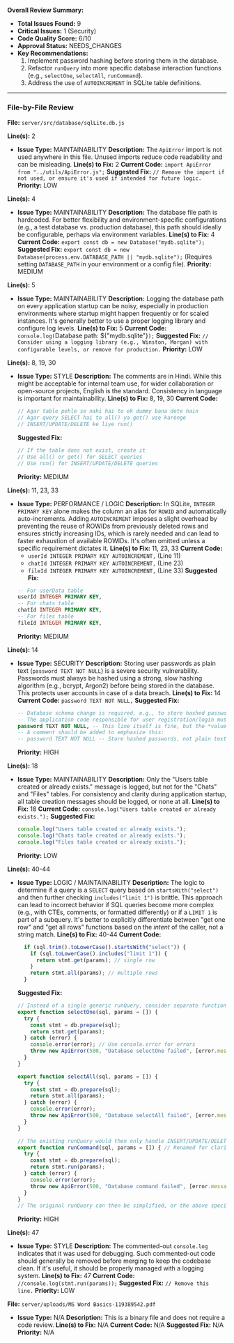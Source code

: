 **Overall Review Summary:**
- **Total Issues Found:** 9
- **Critical Issues:** 1 (Security)
- **Code Quality Score:** 6/10
- **Approval Status:** NEEDS_CHANGES
- **Key Recommendations:**
    1.  Implement password hashing before storing them in the database.
    2.  Refactor `runQuery` into more specific database interaction functions (e.g., `selectOne`, `selectAll`, `runCommand`).
    3.  Address the use of `AUTOINCREMENT` in SQLite table definitions.

---

### File-by-File Review

**File:** `server/src/database/sqlLite.db.js`

**Line(s):** 2
- **Issue Type:** MAINTAINABILITY
  **Description:** The `ApiError` import is not used anywhere in this file. Unused imports reduce code readability and can be misleading.
  **Line(s) to Fix:** 2
  **Current Code:** `import ApiError from "../utils/ApiError.js";`
  **Suggested Fix:** `// Remove the import if not used, or ensure it's used if intended for future logic.`
  **Priority:** LOW

**Line(s):** 4
- **Issue Type:** MAINTAINABILITY
  **Description:** The database file path is hardcoded. For better flexibility and environment-specific configurations (e.g., a test database vs. production database), this path should ideally be configurable, perhaps via environment variables.
  **Line(s) to Fix:** 4
  **Current Code:** `export const db = new Database("mydb.sqlite");`
  **Suggested Fix:** `export const db = new Database(process.env.DATABASE_PATH || "mydb.sqlite");` (Requires setting `DATABASE_PATH` in your environment or a config file).
  **Priority:** MEDIUM

**Line(s):** 5
- **Issue Type:** MAINTAINABILITY
  **Description:** Logging the database path on every application startup can be noisy, especially in production environments where startup might happen frequently or for scaled instances. It's generally better to use a proper logging library and configure log levels.
  **Line(s) to Fix:** 5
  **Current Code:** `console.log(`Database path: ${"mydb.sqlite"}`);`
  **Suggested Fix:** `// Consider using a logging library (e.g., Winston, Morgan) with configurable levels, or remove for production.`
  **Priority:** LOW

**Line(s):** 8, 19, 30
- **Issue Type:** STYLE
  **Description:** The comments are in Hindi. While this might be acceptable for internal team use, for wider collaboration or open-source projects, English is the standard. Consistency in language is important for maintainability.
  **Line(s) to Fix:** 8, 19, 30
  **Current Code:**
  ```javascript
  // Agar table pehle se nahi hai to ek dummy bana dete hain
  // Agar query SELECT hai to all() ya get() use karenge
  // INSERT/UPDATE/DELETE ke liye run()
  ```
  **Suggested Fix:**
  ```javascript
  // If the table does not exist, create it
  // Use all() or get() for SELECT queries
  // Use run() for INSERT/UPDATE/DELETE queries
  ```
  **Priority:** MEDIUM

**Line(s):** 11, 23, 33
- **Issue Type:** PERFORMANCE / LOGIC
  **Description:** In SQLite, `INTEGER PRIMARY KEY` alone makes the column an alias for `ROWID` and automatically auto-increments. Adding `AUTOINCREMENT` imposes a slight overhead by preventing the reuse of ROWIDs from previously deleted rows and ensures strictly increasing IDs, which is rarely needed and can lead to faster exhaustion of available ROWIDs. It's often omitted unless a specific requirement dictates it.
  **Line(s) to Fix:** 11, 23, 33
  **Current Code:**
  - `userId INTEGER PRIMARY KEY AUTOINCREMENT,` (Line 11)
  - `chatId INTEGER PRIMARY KEY AUTOINCREMENT,` (Line 23)
  - `fileId INTEGER PRIMARY KEY AUTOINCREMENT,` (Line 33)
  **Suggested Fix:**
  ```sql
  -- For userData table
  userId INTEGER PRIMARY KEY,
  -- For chats table
  chatId INTEGER PRIMARY KEY,
  -- For files table
  fileId INTEGER PRIMARY KEY,
  ```
  **Priority:** MEDIUM

**Line(s):** 14
- **Issue Type:** SECURITY
  **Description:** Storing user passwords as plain text (`password TEXT NOT NULL`) is a severe security vulnerability. Passwords must always be hashed using a strong, slow hashing algorithm (e.g., bcrypt, Argon2) before being stored in the database. This protects user accounts in case of a data breach.
  **Line(s) to Fix:** 14
  **Current Code:** `password TEXT NOT NULL,`
  **Suggested Fix:**
  ```sql
  -- Database schema change is required, e.g., to store hashed passwords.
  -- The application code responsible for user registration/login must implement hashing.
  password TEXT NOT NULL, -- This line itself is fine, but the *value* stored must be a hash.
  -- A comment should be added to emphasize this:
  -- password TEXT NOT NULL -- Store hashed passwords, not plain text!
  ```
  **Priority:** HIGH

**Line(s):** 18
- **Issue Type:** MAINTAINABILITY
  **Description:** Only the "Users table created or already exists." message is logged, but not for the "Chats" and "Files" tables. For consistency and clarity during application startup, all table creation messages should be logged, or none at all.
  **Line(s) to Fix:** 18
  **Current Code:** `console.log("Users table created or already exists.");`
  **Suggested Fix:**
  ```javascript
  console.log("Users table created or already exists.");
  console.log("Chats table created or already exists.");
  console.log("Files table created or already exists.");
  ```
  **Priority:** LOW

**Line(s):** 40-44
- **Issue Type:** LOGIC / MAINTAINABILITY
  **Description:** The logic to determine if a query is a `SELECT` query based on `startsWith("select")` and then further checking `includes("limit 1")` is brittle. This approach can lead to incorrect behavior if SQL queries become more complex (e.g., with CTEs, comments, or formatted differently) or if a `LIMIT 1` is part of a subquery. It's better to explicitly differentiate between "get one row" and "get all rows" functions based on the *intent* of the caller, not a string match.
  **Line(s) to Fix:** 40-44
  **Current Code:**
  ```javascript
    if (sql.trim().toLowerCase().startsWith("select")) {
      if (sql.toLowerCase().includes("limit 1")) {
        return stmt.get(params); // single row
      }
      return stmt.all(params); // multiple rows
    }
  ```
  **Suggested Fix:**
  ```javascript
  // Instead of a single generic runQuery, consider separate functions:
  export function selectOne(sql, params = []) {
    try {
      const stmt = db.prepare(sql);
      return stmt.get(params);
    } catch (error) {
      console.error(error); // Use console.error for errors
      throw new ApiError(500, "Database selectOne failed", [error.message]);
    }
  }

  export function selectAll(sql, params = []) {
    try {
      const stmt = db.prepare(sql);
      return stmt.all(params);
    } catch (error) {
      console.error(error);
      throw new ApiError(500, "Database selectAll failed", [error.message]);
    }
  }

  // The existing runQuery would then only handle INSERT/UPDATE/DELETE.
  export function runCommand(sql, params = []) { // Renamed for clarity
    try {
      const stmt = db.prepare(sql);
      return stmt.run(params);
    } catch (error) {
      console.error(error);
      throw new ApiError(500, "Database command failed", [error.message]);
    }
  }
  // The original runQuery can then be simplified, or the above specific ones used.
  ```
  **Priority:** HIGH

**Line(s):** 47
- **Issue Type:** STYLE
  **Description:** The commented-out `console.log` indicates that it was used for debugging. Such commented-out code should generally be removed before merging to keep the codebase clean. If it's useful, it should be properly managed with a logging system.
  **Line(s) to Fix:** 47
  **Current Code:** `//console.log(stmt.run(params));`
  **Suggested Fix:** `// Remove this line.`
  **Priority:** LOW

**File:** `server/uploads/MS Word Basics-119389542.pdf`
- **Issue Type:** N/A
  **Description:** This is a binary file and does not require a code review.
  **Line(s) to Fix:** N/A
  **Current Code:** N/A
  **Suggested Fix:** N/A
  **Priority:** N/A